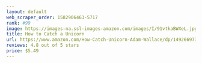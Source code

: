 ```yaml
---
layout: default 
﻿web_scraper_order: 1582906463-5717
rank: #99
image: https://images-na.ssl-images-amazon.com/images/I/91vtkaBWXeL.jpg
title: How to Catch a Unicorn
url: https://www.amazon.com/How-Catch-Unicorn-Adam-Wallace/dp/1492669733/ref=zg_mw_books_99?_encoding=UTF8&psc=1&refRID=F7CXJB6QSX8DPP0KMBZS
reviews: 4.8 out of 5 stars
price: $5.49 
---
```

